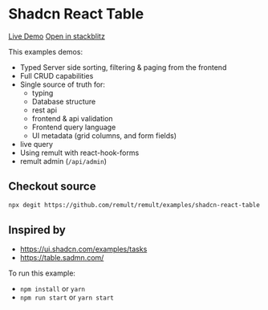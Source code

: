 # Shadcn React Table

[Live Demo](https://table.up.railway.app/)
[Open in stackblitz](https://stackblitz.com/github/remult/remult/tree/main/examples/shadcn-react-table)

This examples demos:

- Typed Server side sorting, filtering & paging from the frontend
- Full CRUD capabilities
- Single source of truth for:
  - typing
  - Database structure
  - rest api
  - frontend & api validation
  - Frontend query language
  - UI metadata (grid columns, and form fields)
- live query
- Using remult with react-hook-forms
- remult admin (`/api/admin`)

## Checkout source

```sh
npx degit https://github.com/remult/remult/examples/shadcn-react-table shadcn-react-table
```

## Inspired by

- https://ui.shadcn.com/examples/tasks
- https://table.sadmn.com/

To run this example:

- `npm install` or `yarn`
- `npm run start` or `yarn start`
